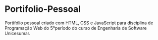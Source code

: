 # Portifolio-Pessoal
Portifólio pessoal criado com HTML, CSS e JavaScript para disciplina de Programação Web do 5ºperíodo do curso de Engenharia de Software Unicesumar.
